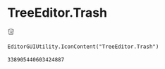 # TreeEditor.Trash
![](/img/TreeEditor.Trash.png)

``` CSharp
EditorGUIUtility.IconContent("TreeEditor.Trash")
```
```
338905440603424887
```
